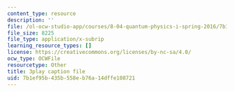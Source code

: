 ```yaml
---
content_type: resource
description: ''
file: /ol-ocw-studio-app/courses/8-04-quantum-physics-i-spring-2016/7b1ef95b435b558eb76a14dffe108721_f079K1f2WQk.vtt
file_size: 8225
file_type: application/x-subrip
learning_resource_types: []
license: https://creativecommons.org/licenses/by-nc-sa/4.0/
ocw_type: OCWFile
resourcetype: Other
title: 3play caption file
uid: 7b1ef95b-435b-558e-b76a-14dffe108721
---
```

